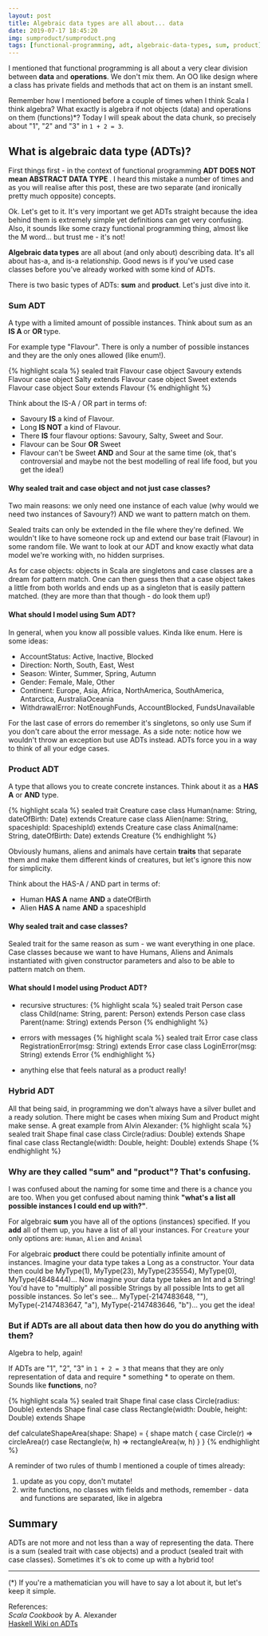 ```yaml
---
layout: post
title: Algebraic data types are all about... data
date: 2019-07-17 18:45:20
img: sumproduct/sumproduct.png 
tags: [functional-programming, adt, algebraic-data-types, sum, product]
---
```


I mentioned that functional programming is all about a very clear division between <b>data</b> and <b>operations</b>. We don't mix them. An OO like design where a class has private fields and methods that act on them is an instant smell. 

Remember how I mentioned before a couple of times when I think Scala I think algebra? What exactly is algebra if not objects (data) and operations on them (functions)*? Today I will speak about the data chunk, so precisely about "1", "2" and "3" in `1 + 2 = 3`.

## What is algebraic data type (ADTs)?
First things first - in the context of functional programming <b> ADT DOES NOT mean ABSTRACT DATA TYPE </b>. I heard this mistake a number of times and as you will realise after this post, these are two separate (and ironically pretty much opposite) concepts.

Ok. Let's get to it. It's very important we get ADTs straight because the idea behind them is extremely simple yet definitions can get very confusing. Also, it sounds like some crazy functional programming thing, almost like the M word... but trust me - it's not!

<b>Algebraic data types</b> are all about (and only about) describing data. It's all about has-a, and is-a relationship. Good news is if you've used case classes before you've already worked with some kind of ADTs.  

There is two basic types of ADTs: <b>sum</b> and <b>product</b>. Let's just dive into it.

### Sum ADT
A type with a limited amount of possible instances. Think about sum as an <b> IS A </b> or <b> OR </b> type.

For example type "Flavour". There is only a number of possible instances and they are the only ones allowed (like enum!). 


{% highlight scala %}
sealed trait Flavour
case object Savoury extends Flavour
case object Salty extends Flavour
case object Sweet extends Flavour
case object Sour extends Flavour
{% endhighlight %}

Think about the IS-A / OR part in terms of:
- Savoury <b>IS</b> a kind of Flavour.
- Long <b>IS NOT</b> a kind of Flavour.
- There <b>IS</b> four flavour options: Savoury, Salty, Sweet and Sour.
- Flavour can be Sour <b>OR</b> Sweet
- Flavour can't be Sweet <b>AND</b> and Sour at the same time (ok, that's controversial and maybe not the best modelling of real life food, but you get the idea!)


#### Why sealed trait and case object and not just case classes?
Two main reasons: we only need one instance of each value (why would we need two instances of Savoury?) AND we want to pattern match on them.

Sealed traits can only be extended in the file where they're defined. We wouldn't like to have someone rock up and extend our base trait (Flavour) in some random file. We want to look at our ADT and know exactly what data model we're working with, no hidden surprises.

As for case objects: objects in Scala are singletons and case classes are a dream for pattern match. One can then guess then that a case object takes a little from both worlds and ends up as a singleton that is easily pattern matched. (they are more than that though - do look them up!)

#### What should I model using Sum ADT?
In general, when you know all possible values. Kinda like enum. Here is some ideas:
- AccountStatus: Active, Inactive, Blocked
- Direction: North, South, East, West
- Season: Winter, Summer, Spring, Autumn
- Gender: Female, Male, Other
- Continent: Europe, Asia, Africa, NorthAmerica, SouthAmerica, Antarctica, AustraliaOceania
- WithdrawalError: NotEnoughFunds, AccountBlocked, FundsUnavailable

For the last case of errors do remember it's singletons, so only use Sum if you don't care about the error message. As a side note: notice how we wouldn't throw an exception but use ADTs instead. ADTs force you in a way to think of all your edge cases.

### Product ADT
A type that allows you to create concrete instances. Think about it as a <b>HAS A</b> or <b>AND</b> type.

{% highlight scala %}
sealed trait Creature
case class Human(name: String, dateOfBirth: Date) extends Creature
case class Alien(name: String, spaceshipId: SpaceshipId) extends Creature
case class Animal(name: String, dateOfBirth: Date) extends Creature
{% endhighlight %}

Obviously humans, aliens and animals have certain <b>traits</b> that separate them and make them different kinds of creatures, but let's ignore this now for simplicity.

Think about the HAS-A / AND part in terms of:
- Human <b>HAS A</b> name <b>AND</b> a dateOfBirth
- Alien <b>HAS A</b> name <b>AND</b> a spaceshipId

#### Why sealed trait and case classes?
Sealed trait for the same reason as sum - we want everything in one place. Case classes because we want to have Humans, Aliens and Animals instantiated with given constructor parameters and also to be able to pattern match on them.

#### What should I model using Product ADT?

- recursive structures:
{% highlight scala %}
sealed trait Person
case class Child(name: String, parent: Person) extends Person
case class Parent(name: String) extends Person
{% endhighlight %}

- errors with messages
{% highlight scala %}
sealed trait Error
case class RegistrationError(msg: String) extends Error
case class LoginError(msg: String) extends Error
{% endhighlight %}

- anything else that feels natural as a product really!

### Hybrid ADT
All that being said, in programming we don't always have a silver bullet and a ready solution. There might be cases when mixing Sum and Product might make sense. A great example from Alvin Alexander:
{% highlight scala %}
sealed trait Shape
final case class Circle(radius: Double) extends Shape
final case class Rectangle(width: Double, height: Double) extends Shape
{% endhighlight %}

### Why are they called "sum" and "product"? That's confusing.
I was confused about the naming for some time and there is a chance you are too. When you get confused about naming think <b>"what's a list all possible instances I could end up with?"</b>.

For algebraic <b>sum</b> you have all of the options (instances) specified. If you <b>add</b> all of them up, you have a list of all your instances. For `Creature` your only options are: `Human`, `Alien` and `Animal`

For algebraic <b>product</b> there could be potentially infinite amount of instances. Imagine your data type takes a Long as a constructor. Your data then could be MyType(1), MyType(23), MyType(235554), MyType(0), MyType(4848444)... Now imagine your data type takes an Int and a String! You'd have to "multiply" all possible Strings by all possible Ints to get all possible instances. So let's see... MyType(-2147483648, ""), MyType(-2147483647, "a"), MyType(-2147483646, "b")... you get the idea!

### But if ADTs are all about data then how do you do anything with them?
Algebra to help, again! 

If ADTs are "1", "2", "3" in `1 + 2 = 3` that means that they are only representation of data and require * something * to operate on them. Sounds like <b>functions</b>, no?

{% highlight scala %}
sealed trait Shape
final case class Circle(radius: Double) extends Shape
final case class Rectangle(width: Double, height: Double) extends Shape

def calculateShapeArea(shape: Shape) = {
    shape match {
        case Circle(r)       => circleArea(r)
        case Rectangle(w, h) => rectangleArea(w, h)
    }
}
{% endhighlight %}


A reminder of two rules of thumb I mentioned a couple of times already:
1. update as you copy, don't mutate!
2. write functions, no classes with fields and methods, remember - data and functions are separated, like in algebra

## Summary
ADTs are not more and not less than a way of representing the data. There is a sum (sealed trait with case objects) and a product (sealed trait with case classes). Sometimes it's ok to come up with a hybrid too!

__________

(*) If you're a mathematician you will have to say a lot about it, but let's keep it simple.

References:<br>
_Scala Cookbook_ by A. Alexander<br>
[Haskell Wiki on ADTs](https://wiki.haskell.org/Algebraic_data_type) 